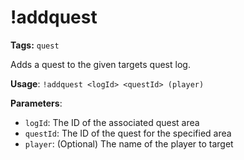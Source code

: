 # !addquest

**Tags:** `quest`

Adds a quest to the given targets quest log.

**Usage**: `!addquest <logId> <questId> (player)`

**Parameters**:
- `logId`: The ID of the associated quest area
- `questId`: The ID of the quest for the specified area
- `player`: (Optional) The name of the player to target
